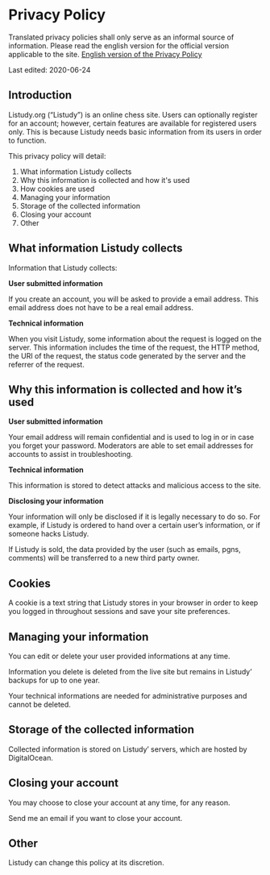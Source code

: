 Privacy Policy
==============

Translated privacy policies shall only serve as an informal source of information. Please read the english version for the official version applicable to the site. [English version of the Privacy Policy](https://listudy.org/en/privacy)

Last edited: 2020-06-24

Introduction
------------

Listudy.org (“Listudy”) is an online chess site. Users can optionally register for an account; however, certain features are available for registered users only. This is because Listudy needs basic information from its users in order to function.

This privacy policy will detail:

1. What information Listudy collects
2. Why this information is collected and how it's used
3. How cookies are used
4. Managing your information
5. Storage of the collected information
6. Closing your account
7. Other

What information Listudy collects
---------------------------------

Information that Listudy collects:

**User submitted information**

If you create an account, you will be asked to provide a email address. This email address does not have to be a real email address.

**Technical information**

When you visit Listudy, some information about the request is logged on the server. This information includes the time of the request, the HTTP method, the URI of the request, the status code generated by the server and the referrer of the request.

Why this information is collected and how it’s used
---------------------------------------------------

**User submitted information**

Your email address will remain confidential and is used to log in or in case you forget your password. Moderators are able to set email addresses for accounts to assist in troubleshooting.

**Technical information**

This information is stored to detect attacks and malicious access to the site.

**Disclosing your information**

Your information will only be disclosed if it is legally necessary to do so. For example, if Listudy is ordered to hand over a certain user’s information, or if someone hacks Listudy.

If Listudy is sold, the data provided by the user (such as emails, pgns, comments) will be transferred to a new third party owner.

Cookies
-------

A cookie is a text string that Listudy stores in your browser in order to keep you logged in throughout sessions and save your site preferences.

Managing your information
-------------------------

You can edit or delete your user provided informations at any time.

Information you delete is deleted from the live site but remains in Listudy’ backups for up to one year.

Your technical informations are needed for administrative purposes and cannot be deleted.

Storage of the collected information
------------------------------------

Collected information is stored on Listudy’ servers, which are hosted by DigitalOcean.

Closing your account
--------------------

You may choose to close your account at any time, for any reason.

Send me an email if you want to close your account.

Other
-----

Listudy can change this policy at its discretion.